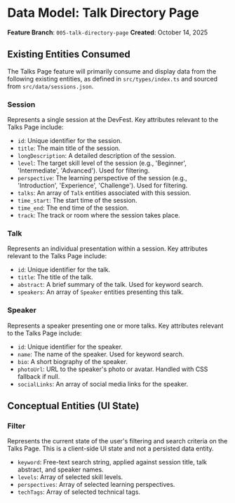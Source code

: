 # Data Model: Talk Directory Page

**Feature Branch**: `005-talk-directory-page`
**Created**: October 14, 2025

## Existing Entities Consumed

The Talks Page feature will primarily consume and display data from the following existing entities, as defined in `src/types/index.ts` and sourced from `src/data/sessions.json`.

### Session

Represents a single session at the DevFest. Key attributes relevant to the Talks Page include:

-   `id`: Unique identifier for the session.
-   `title`: The main title of the session.
-   `longDescription`: A detailed description of the session.
-   `level`: The target skill level of the session (e.g., 'Beginner', 'Intermediate', 'Advanced'). Used for filtering.
-   `perspective`: The learning perspective of the session (e.g., 'Introduction', 'Experience', 'Challenge'). Used for filtering.
-   `talks`: An array of `Talk` entities associated with this session.
-   `time_start`: The start time of the session.
-   `time_end`: The end time of the session.
-   `track`: The track or room where the session takes place.

### Talk

Represents an individual presentation within a session. Key attributes relevant to the Talks Page include:

-   `id`: Unique identifier for the talk.
-   `title`: The title of the talk.
-   `abstract`: A brief summary of the talk. Used for keyword search.
-   `speakers`: An array of `Speaker` entities presenting this talk.

### Speaker

Represents a speaker presenting one or more talks. Key attributes relevant to the Talks Page include:

-   `id`: Unique identifier for the speaker.
-   `name`: The name of the speaker. Used for keyword search.
-   `bio`: A short biography of the speaker.
-   `photoUrl`: URL to the speaker's photo or avatar. Handled with CSS fallback if null.
-   `socialLinks`: An array of social media links for the speaker.

## Conceptual Entities (UI State)

### Filter

Represents the current state of the user's filtering and search criteria on the Talks Page. This is a client-side UI state and not a persisted data entity.

-   `keyword`: Free-text search string, applied against session title, talk abstract, and speaker names.
-   `levels`: Array of selected skill levels.
-   `perspectives`: Array of selected learning perspectives.
-   `techTags`: Array of selected technical tags.
